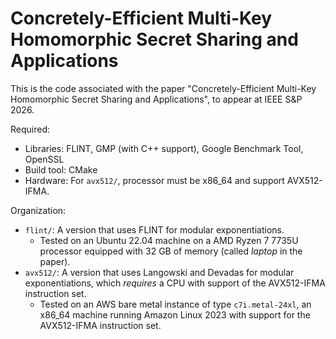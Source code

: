 # Concretely-Efficient Multi-Key Homomorphic Secret Sharing and Applications

This is the code associated with the paper "Concretely-Efficient Multi-Key Homomorphic Secret Sharing and Applications", to appear at IEEE S&P 2026.

Required:

- Libraries: FLINT, GMP (with C++ support), Google Benchmark Tool, OpenSSL
- Build tool: CMake
- Hardware: For `avx512/`, processor must be x86_64 and support AVX512-IFMA.

Organization:

- `flint/`: A version that uses FLINT for modular exponentiations.
  - Tested on an Ubuntu 22.04 machine on a AMD Ryzen 7 7735U processor equipped with 32 GB of memory (called _laptop_ in the paper).
- `avx512/`: A version that uses Langowski and Devadas for modular exponentiations, which _requires_ a CPU with support of the AVX512-IFMA instruction set.
  - Tested on an AWS bare metal instance of type `c7i.metal-24xl`, an x86_64 machine running Amazon Linux 2023 with support for the AVX512-IFMA instruction set.
